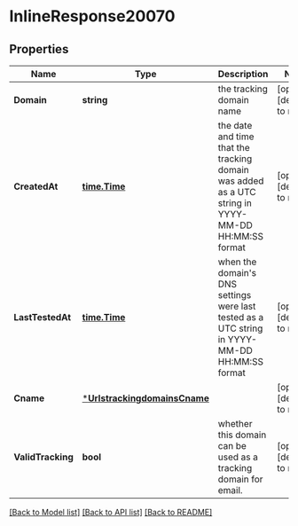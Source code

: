 # InlineResponse20070

## Properties
Name | Type | Description | Notes
------------ | ------------- | ------------- | -------------
**Domain** | **string** | the tracking domain name | [optional] [default to null]
**CreatedAt** | [**time.Time**](time.Time.md) | the date and time that the tracking domain was added as a UTC string in YYYY-MM-DD HH:MM:SS format | [optional] [default to null]
**LastTestedAt** | [**time.Time**](time.Time.md) | when the domain&#39;s DNS settings were last tested as a UTC string in YYYY-MM-DD HH:MM:SS format | [optional] [default to null]
**Cname** | [***UrlstrackingdomainsCname**](urlstrackingdomains_cname.md) |  | [optional] [default to null]
**ValidTracking** | **bool** | whether this domain can be used as a tracking domain for email. | [optional] [default to null]

[[Back to Model list]](../README.md#documentation-for-models) [[Back to API list]](../README.md#documentation-for-api-endpoints) [[Back to README]](../README.md)



